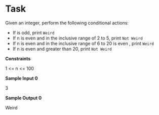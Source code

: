 # Task <br>
Given an integer, perform the following conditional actions:</p>

<ul>
<li>If is odd, print <code>Weird</code></li>
<li>If n is even and in the inclusive range of 2 to 5, print <code>Not Weird</code></li>
<li>If n is even and in the inclusive range of 6 to 20 is even , print <code>Weird</code></li>
<li>If n is even and greater than 20, print <code>Not Weird</code></li>
</ul>
<div class="challenge_constraints"><div class="msB challenge_constraints_title"><p><strong>Constraints</strong></p>
1 <= n <= 100
<p><strong>Sample Input 0</strong></p>
3
<p><strong>Sample Output 0</strong></p>Weird
